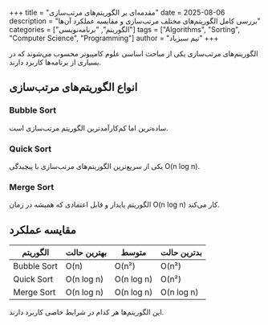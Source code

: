 +++
title = "مقدمه‌ای بر الگوریتم‌های مرتب‌سازی"
date = 2025-08-06
description = "بررسی کامل الگوریتم‌های مختلف مرتب‌سازی و مقایسه عملکرد آن‌ها"
categories = ["الگوریتم", "برنامه‌نویسی"]
tags = ["Algorithms", "Sorting", "Computer Science", "Programming"]
author = "تیم سبزیاد"
+++

الگوریتم‌های مرتب‌سازی یکی از مباحث اساسی علوم کامپیوتر محسوب می‌شوند که در بسیاری از برنامه‌ها کاربرد دارند.

## انواع الگوریتم‌های مرتب‌سازی

### Bubble Sort
ساده‌ترین اما کم‌کارآمدترین الگوریتم مرتب‌سازی است.

### Quick Sort
یکی از سریع‌ترین الگوریتم‌های مرتب‌سازی با پیچیدگی O(n log n).

### Merge Sort
الگوریتم پایدار و قابل اعتمادی که همیشه در زمان O(n log n) کار می‌کند.

## مقایسه عملکرد

| الگوریتم | بهترین حالت | متوسط | بدترین حالت |
|----------|-------------|-------|-------------|
| Bubble Sort | O(n) | O(n²) | O(n²) |
| Quick Sort | O(n log n) | O(n log n) | O(n²) |
| Merge Sort | O(n log n) | O(n log n) | O(n log n) |

این الگوریتم‌ها هر کدام در شرایط خاصی کاربرد دارند.
